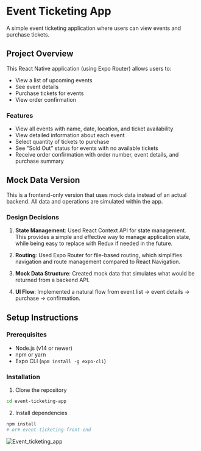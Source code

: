 # Event Ticketing App

A simple event ticketing application where users can view events and purchase tickets.

## Project Overview

This React Native application (using Expo Router) allows users to:
- View a list of upcoming events
- See event details
- Purchase tickets for events
- View order confirmation

### Features

- View all events with name, date, location, and ticket availability
- View detailed information about each event
- Select quantity of tickets to purchase
- See "Sold Out" status for events with no available tickets
- Receive order confirmation with order number, event details, and purchase summary

## Mock Data Version

This is a frontend-only version that uses mock data instead of an actual backend. All data and operations are simulated within the app.

### Design Decisions

1. **State Management**: Used React Context API for state management. This provides a simple and effective way to manage application state, while being easy to replace with Redux if needed in the future.

2. **Routing**: Used Expo Router for file-based routing, which simplifies navigation and route management compared to React Navigation.

3. **Mock Data Structure**: Created mock data that simulates what would be returned from a backend API.

4. **UI Flow**: Implemented a natural flow from event list → event details → purchase → confirmation.

## Setup Instructions

### Prerequisites

- Node.js (v14 or newer)
- npm or yarn
- Expo CLI (`npm install -g expo-cli`)

### Installation

1. Clone the repository
```bash
cd event-ticketing-app
```

2. Install dependencies
```bash
npm install
# or# event-ticketing-front-end
```


![Event_ticketing_app](https://github.com/user-attachments/assets/f7eab9b6-eca2-4cb1-a018-f7c235188064)


